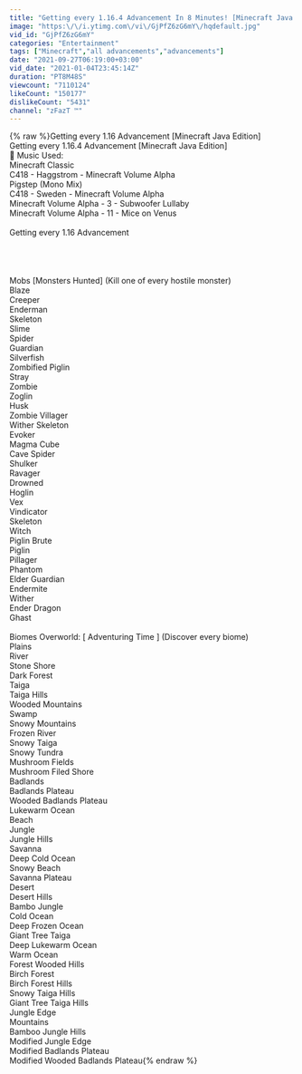 ```yaml
---
title: "Getting every 1.16.4 Advancement In 8 Minutes! [Minecraft Java Edition]"
image: "https:\/\/i.ytimg.com\/vi\/GjPfZ6zG6mY\/hqdefault.jpg"
vid_id: "GjPfZ6zG6mY"
categories: "Entertainment"
tags: ["Minecraft","all advancements","advancements"]
date: "2021-09-27T06:19:00+03:00"
vid_date: "2021-01-04T23:45:14Z"
duration: "PT8M48S"
viewcount: "7110124"
likeCount: "150177"
dislikeCount: "5431"
channel: "zFazT ™"
---
```

{% raw %}Getting every 1.16 Advancement [Minecraft Java Edition]<br />Getting every 1.16.4 Advancement [Minecraft Java Edition]<br />🎵 Music Used:<br />Minecraft Classic<br />C418 - Haggstrom - Minecraft Volume Alpha<br />Pigstep (Mono Mix)<br />C418  - Sweden - Minecraft Volume Alpha<br />Minecraft Volume Alpha - 3 - Subwoofer Lullaby<br />Minecraft Volume Alpha - 11 - Mice on Venus<br /><br />Getting every 1.16 Advancement<br /><br /><br /><br /><br />Mobs [Monsters Hunted] (Kill one of every hostile monster)<br />Blaze<br />Creeper<br />Enderman<br />Skeleton<br />Slime<br />Spider<br />Guardian<br />Silverfish<br />Zombified Piglin<br />Stray<br />Zombie<br />Zoglin<br />Husk<br />Zombie Villager<br />Wither Skeleton<br />Evoker<br />Magma Cube<br />Cave Spider<br />Shulker<br />Ravager<br />Drowned<br />Hoglin<br />Vex<br />Vindicator<br />Skeleton<br />Witch<br />Piglin Brute<br />Piglin<br />Pillager<br />Phantom<br />Elder Guardian<br />Endermite<br />Wither<br />Ender Dragon<br />Ghast<br /><br />Biomes Overworld: [ Adventuring Time ] (Discover every biome)<br />Plains<br />River<br />Stone Shore<br />Dark Forest<br />Taiga<br />Taiga Hills<br />Wooded Mountains<br />Swamp<br />Snowy Mountains<br />Frozen River<br />Snowy Taiga<br />Snowy Tundra<br />Mushroom Fields<br />Mushroom Filed Shore<br />Badlands<br />Badlands Plateau<br />Wooded Badlands Plateau<br />Lukewarm Ocean<br />Beach<br />Jungle<br />Jungle Hills<br />Savanna<br />Deep Cold Ocean<br />Snowy Beach<br />Savanna Plateau<br />Desert<br />Desert Hills<br />Bambo Jungle<br />Cold Ocean<br />Deep Frozen Ocean<br />Giant Tree Taiga<br />Deep Lukewarm Ocean<br />Warm Ocean<br />Forest Wooded Hills<br />Birch Forest<br />Birch Forest Hills<br />Snowy Taiga Hills<br />Giant Tree Taiga Hills<br />Jungle Edge<br />Mountains<br />Bamboo Jungle Hills<br />Modified Jungle Edge<br />Modified Badlands Plateau<br />Modified Wooded Badlands Plateau{% endraw %}
